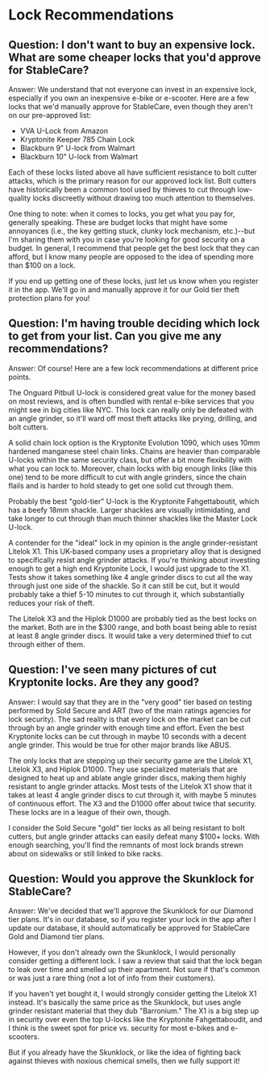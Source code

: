 # Lock Recommendations

## Question: I don't want to buy an expensive lock. What are some cheaper locks that you'd approve for StableCare?

Answer: We understand that not everyone can invest in an expensive lock, especially if you own an inexpensive e-bike or e-scooter. Here are a few locks that we'd manually approve for StableCare, even though they aren't on our pre-approved list:

* VVA U-Lock from Amazon
* Kryptonite Keeper 785 Chain Lock
* Blackburn 9" U-lock from Walmart
* Blackburn 10" U-lock from Walmart

Each of these locks listed above all have sufficient resistance to bolt cutter attacks, which is the primary reason for our approved lock list. Bolt cutters have historically been a common tool used by thieves to cut through low-quality locks discreetly without drawing too much attention to themselves.

One thing to note: when it comes to locks, you get what you pay for, generally speaking. These are budget locks that might have some annoyances (i.e., the key getting stuck, clunky lock mechanism, etc.)--but I'm sharing them with you in case you're looking for good security on a budget. In general, I recommend that people get the best lock that they can afford, but I know many people are opposed to the idea of spending more than $100 on a lock.

If you end up getting one of these locks, just let us know when you register it in the app. We'll go in and manually approve it for our Gold tier theft protection plans for you!

## Question: I'm having trouble deciding which lock to get from your list. Can you give me any recommendations?

Answer: Of course! Here are a few lock recommendations at different price points.

The Onguard Pitbull U-lock is considered great value for the money based on most reviews, and is often bundled with rental e-bike services that you might see in big cities like NYC. This lock can really only be defeated with an angle grinder, so it'll ward off most theft attacks like prying, drilling, and bolt cutters.

A solid chain lock option is the Kryptonite Evolution 1090, which uses 10mm hardened manganese steel chain links. Chains are heavier than comparable U-locks within the same security class, but offer a bit more flexibility with what you can lock to. Moreover, chain locks with big enough links (like this one) tend to be more difficult to cut with angle grinders, since the chain flails and is harder to hold steady to get one solid cut through them.

Probably the best "gold-tier" U-lock is the Kryptonite Fahgettaboutit, which has a beefy 18mm shackle. Larger shackles are visually intimidating, and take longer to cut through than much thinner shackles like the Master Lock U-lock.

A contender for the "ideal" lock in my opinion is the angle grinder-resistant Litelok X1. This UK-based company uses a proprietary alloy that is designed to specifically resist angle grinder attacks. If you're thinking about investing enough to get a high end Kryptonite Lock, I would just upgrade to the X1. Tests show it takes something like 4 angle grinder discs to cut all the way through just one side of the shackle. So it can still be cut, but it would probably take a thief 5-10 minutes to cut through it, which substantially reduces your risk of theft.

The Litelok X3 and the Hiplok D1000 are probably tied as the best locks on the market. Both are in the $300 range, and both boast being able to resist at least 8 angle grinder discs. It would take a very determined thief to cut through either of them.

## Question: I've seen many pictures of cut Kryptonite locks. Are they any good?

Answer: I would say that they are in the "very good" tier based on testing performed by Sold Secure and ART (two of the main ratings agencies for lock security). The sad reality is that every lock on the market can be cut through by an angle grinder with enough time and effort. Even the best Kryptonite locks can be cut through in maybe 10 seconds with a decent angle grinder. This would be true for other major brands like ABUS.

The only locks that are stepping up their security game are the Litelok X1, Litelok X3, and Hiplok D1000. They use specialized materials that are designed to heat up and ablate angle grinder discs, making them highly resistant to angle grinder attacks. Most tests of the Litelok X1 show that it takes at least 4 angle grinder discs to cut through it, with maybe 5 minutes of continuous effort. The X3 and the D1000 offer about twice that security. These locks are in a league of their own, though.

I consider the Sold Secure "gold" tier locks as all being resistant to bolt cutters, but angle grinder attacks can easily defeat many $100+ locks. With enough searching, you'll find the remnants of most lock brands strewn about on sidewalks or still linked to bike racks.

## Question: Would you approve the Skunklock for StableCare?

Answer: We've decided that we'll approve the Skunklock for our Diamond tier plans. It's in our database, so if you register your lock in the app after I update our database, it should automatically be approved for StableCare Gold and Diamond tier plans.

However, if you don't already own the Skunklock, I would personally consider getting a different lock. I saw a review that said that the lock began to leak over time and smelled up their apartment. Not sure if that's common or was just a rare thing (not a lot of info from their customers).

If you haven't yet bought it, I would strongly consider getting the Litelok X1 instead. It's basically the same price as the Skunklock, but uses angle grinder resistant material that they dub "Barronium." The X1 is a big step up in security over even the top U-locks like the Kryptonite Fahgettaboudit, and I think is the sweet spot for price vs. security for most e-bikes and e-scooters.

But if you already have the Skunklock, or like the idea of fighting back against thieves with noxious chemical smells, then we fully support it!
